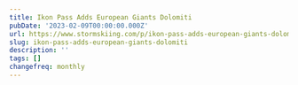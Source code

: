 ```yaml
---
title: Ikon Pass Adds European Giants Dolomiti
pubDate: '2023-02-09T00:00:00.000Z'
url: https://www.stormskiing.com/p/ikon-pass-adds-european-giants-dolomiti
slug: ikon-pass-adds-european-giants-dolomiti
description: ''
tags: []
changefreq: monthly
---
```


<!-- Add post content below -->
